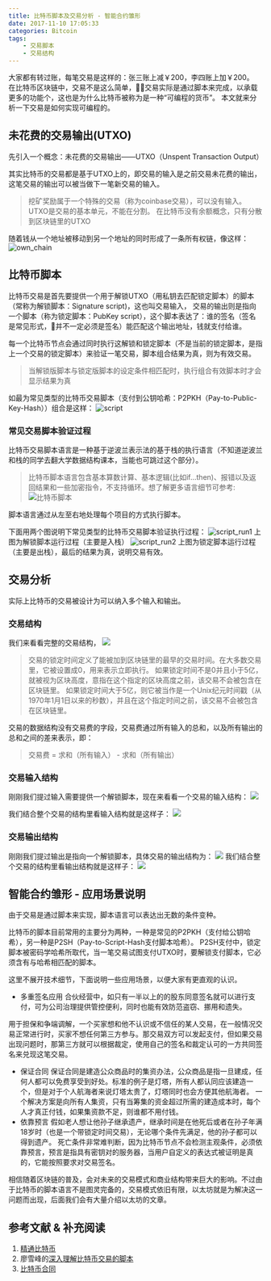 ```yaml
---
title: 比特币脚本及交易分析 - 智能合约雏形
date: 2017-11-10 17:05:33
categories: Bitcoin
tags:
    - 交易脚本
    - 交易结构
---
```


大家都有转过账，每笔交易是这样的：张三账上减￥200，李四账上加￥200。
在比特币区块链中，交易不是这么简单，交易实际是通过脚本来完成，以承载更多的功能个，这也是为什么比特币被称为是一种“可编程的货币”。
本文就来分析一下交易是如何实现可编程的。

<!-- more -->

## 未花费的交易输出(UTXO)
先引入一个概念：未花费的交易输出——UTXO（Unspent Transaction Output）

其实比特币的交易都是基于UTXO上的，即交易的输入是之前交易未花费的输出，这笔交易的输出可以被当做下一笔新交易的输入。
> 挖矿奖励属于一个特殊的交易（称为coinbase交易），可以没有输入。
> UTXO是交易的基本单元，不能在分割。
> 在比特币没有余额概念，只有分散到区块链里的UTXO

随着钱从一个地址被移动到另一个地址的同时形成了一条所有权链，像这样：
![own_chain](/images/own_chain.jpeg)

## 比特币脚本

比特币交易是首先要提供一个用于解锁UTXO（用私钥去匹配锁定脚本）的脚本（常称为解锁脚本：Signature script)，这也叫交易输入，
交易的输出则是指向一个脚本（称为锁定脚本：PubKey script），这个脚本表达了：谁的签名（签名是常见形式，并不一定必须是签名）能匹配这个输出地址，钱就支付给谁。

每一个比特币节点会通过同时执行这解锁和锁定脚本（不是当前的锁定脚本，是指上一个交易的锁定脚本）来验证一笔交易，脚本组合结果为真，则为有效交易。
> 当解锁版脚本与锁定版脚本的设定条件相匹配时，执行组合有效脚本时才会显示结果为真

如最为常见类型的比特币交易脚本（支付到公钥哈希：P2PKH（Pay-to-Public-Key-Hash））组合是这样：
![script](/images/script.jpeg)

### 常见交易脚本验证过程
比特币交易脚本语言是一种基于逆波兰表示法的基于栈的执行语言（不知道逆波兰和栈的同学去翻大学数据结构课本，当能也可跳过这个部分）。
> 比特币脚本语言包含基本算数计算、基本逻辑(比如if…then)、报错以及返回结果和一些加密指令，不支持循环。想了解更多语言细节可参考:![比特币脚本](http://www.8btc.com/bitcoin_scripts)

脚本语言通过从左至右地处理每个项目的方式执行脚本。

下面用两个图说明下常见类型的比特币交易脚本验证执行过程：
![script_run1](/images/script_run1.jpeg)
上图为解锁脚本运行过程（主要是入栈）
![script_run2](/images/script_run2.jpeg)
上图为锁定脚本运行过程（主要是出栈），最后的结果为真，说明交易有效。

## 交易分析
实际上比特币的交易被设计为可以纳入多个输入和输出。
### 交易结构
我们来看看完整的交易结构，
![](/images/tx_struce.jpeg)

> 交易的锁定时间定义了能被加到区块链里的最早的交易时间。在大多数交易里，它被设置成0，用来表示立即执行。
如果锁定时间不是0并且小于5亿，就被视为区块高度，意指在这个指定的区块高度之前，该交易不会被包含在区块链里。
如果锁定时间大于5亿，则它被当作是一个Unix纪元时间戳（从1970年1月1日以来的秒数），并且在这个指定时间之前，该交易不会被包含在区块链里。

交易的数据结构没有交易费的字段，交易费通过所有输入的总和，以及所有输出的总和之间的差来表示，即：

> 交易费 = 求和（所有输入） - 求和（所有输出）

### 交易输入结构
刚刚我们提过输入需要提供一个解锁脚本，现在来看看一个交易的输入结构：
![](/images/tx_input_struce.jpeg)

我们结合整个交易的结构里看输入结构就是这样子：
![](/images/tx_input_overview.jpeg)

### 交易输出结构
刚刚我们提过输出是指向一个解锁脚本，具体交易的输出结构为：
![](/images/tx_output_struce.jpeg)
我们结合整个交易的结构里看输出结构就是这样子：
![](/images/tx_output_overview.jpeg)


## 智能合约雏形 - 应用场景说明
由于交易是通过脚本来实现，脚本语言可以表达出无数的条件变种。

比特币的脚本目前常用的主要分为两种，一种是常见的P2PKH（支付给公钥哈希），另一种是P2SH（Pay-to-Script-Hash支付脚本哈希）。
P2SH支付中，锁定脚本被密码学哈希所取代，当一笔交易试图支付UTXO时，要解锁支付脚本，它必须含有与哈希相匹配的脚本。

这里不展开技术细节，下面说明一些应用场景，以便大家有更直观的认识。
* 多重签名应用
 合伙经营中，如只有一半以上的的股东同意签名就可以进行支付，可为公司治理提供管控便利，同时也能有效防范盗窃、挪用和遗失。

 用于担保和争端调解，一个买家想和他不认识或不信任的某人交易，在一般情况交易正常进行时，买家不想任何第三方参与。那交易双方可以发起支付，但如果交易出现问题时，那第三方就可以根据裁定，使用自己的签名和裁定认可的一方共同签名来兑现这笔交易。

* 保证合同
 保证合同是建造公众商品时的集资办法，公众商品是指一旦建成，任何人都可以免费享受到好处。标准的例子是灯塔，所有人都认同应该建造一个，但是对于个人航海者来说灯塔太贵了，灯塔同时也会方便其他航海者。
 一个解决方案是向所有人集资，只有当筹集的资金超过所需的建造成本时，每个人才真正付钱，如果集资款不足，则谁都不用付钱。
* 依靠预言
  假如老人想让他孙子继承遗产，继承时间是在他死后或者在孙子年满18岁时（也是一个带锁定时间交易），无论哪个条件先满足，他的孙子都可以得到遗产。
  死亡条件非常难判断，因为比特币节点不会检测主观条件，必须依靠预言，预言是指具有密钥对的服务器，当用户自定义的表达式被证明是真的，它能按照要求对交易签名。

相信随着区块链的普及，会对未来的交易模式和商业结构带来巨大的影响。不过由于比特币的脚本语言不是图灵完备的，交易模式依旧有限，以太坊就是为解决这一问题而出现，后面我们会有大量介绍以太坊的文章。

## 参考文献 & 补充阅读
1. [精通比特币](http://book.8btc.com/master_bitcoin)
2. 廖雪峰的[深入理解比特币交易的脚本](http://www.infoq.com/cn/articles/deep-understanding-of-bitcoin-transaction-script)
3. [比特币合同](http://www.8btc.com/bitcoin_contracts)
